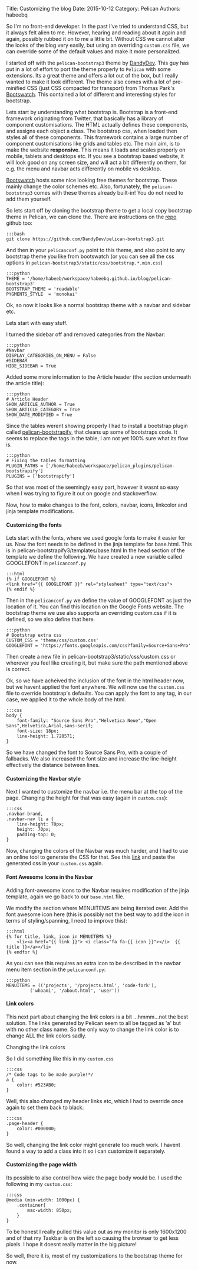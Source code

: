 Title: Customizing the blog
Date: 2015-10-12
Category: Pelican
Authors: habeebq

So I'm no front-end developer. In the past I've tried to understand CSS, but it always felt alien to me. However, hearing and reading about it again and again, possibly rubbed it on to me a little bit. Without CSS we cannot alter the looks of the blog very easily, but using an overriding `custom.css` file, we can override some of the default values and make it more personalized.

I started off with the `pelican-bootstrap3` theme by [DandyDev](https://github.com/DandyDev/pelican-bootstrap3). This guy has put in a lot of effort to port the theme properly to `Pelican` with some extensions. Its a great theme and offers a lot out of the box, but I really wanted to make it look different. The theme also comes with a lot of pre-minified CSS (just CSS compacted for transport) from Thomas Park's [Bootswatch](http://bootswatch.com/). This contained a lot of different and interesting styles for bootstrap.

Lets start by understanding what bootstrap is. Bootstrap is a front-end framework originating from Twitter, that basically has a library of component customisations. The HTML actually defines these components, and assigns each object a class. The bootstrap css, when loaded then styles all of these components. This framework contains a large number of component customisations like grids and tables etc. The main aim, is to make the website **responsive**. This means it loads and scales properly on mobile, tablets and desktops etc. If you see a bootstrap based website, it will look good on any screen size, and will act a bit differently on them, for e.g. the menu and navbar acts differently on mobile vs desktop.

[Bootswatch](http://bootswatch.com/) hosts some nice looking free themes for bootstrap. These mainly change the color schemes etc. Also, fortunately, the `pelican-bootstrap3` comes with these themes already built-in! You do not need to add them yourself.


So lets start off by cloning the bootstrap theme to get a local copy bootstrap theme in Pelican, we can clone the. There are instructions on the [repo](https://github.com/DandyDev/pelican-bootstrap3) github too:

	:::bash
	git clone https://github.com/DandyDev/pelican-bootstrap3.git

And then in your `pelicanconf.py` point to this theme, and also point to any bootstrap theme you like from bootswatch (or you can see all the css options in `pelican-bootstrap3/static/css/bootstrap.*.min.css`)

	:::python
	THEME = '/home/habeeb/workspace/habeebq.github.io/blog/pelican-bootstrap3'
	BOOTSTRAP_THEME = 'readable'
	PYGMENTS_STYLE  = 'monokai'

Ok, so now it looks like a normal bootstrap theme with a navbar and sidebar etc.

Lets start with easy stuff.

I turned the sidebar off and removed categories from the Navbar:

	:::python
    #Navbar
    DISPLAY_CATEGORIES_ON_MENU = False
    #SIDEBAR
    HIDE_SIDEBAR = True

Added some more information to the Article header (the section underneath the article title):

	:::python
    # Article Header
	SHOW_ARTICLE_AUTHOR = True
	SHOW_ARTICLE_CATEGORY = True
	SHOW_DATE_MODIFIED = True

Since the tables werent showing properly I had to install a bootstrap plugin called [pelican-bootstrapify](https://github.com/ingwinlu/pelican-bootstrapify), that cleans up some of bootstraps code. It seems to replace the tags in the table, I am not yet 100% sure what its flow is. 

	:::python
    # Fixing the tables formatting
	PLUGIN_PATHS = ['/home/habeeb/workspace/pelican_plugins/pelican-bootstrapify']
	PLUGINS = ['bootstrapify']

So that was most of the seemingly easy part, however it wasnt so easy when I was trying to figure it out on google and stackoverflow.

Now, how to make changes to the font, colors, navbar, icons, linkcolor and jinja template modifications.

#### Customizing the fonts
Lets start with the fonts, where we used google fonts to make it easier for us. Now the font needs to be defined in the jinja template for base.html. This is in pelican-bootstrapify3/templates/base.html
In the head section of the template we define the following. We have created a new variable called GOOGLEFONT in `pelicanconf.py`

	:::html
    {% if GOOGLEFONT %}
	<link href="{{ GOOGLEFONT }}" rel="stylesheet" type="text/css">
    {% endif %}

Then in the `pelicanconf.py` we define the value of GOOGLEFONT as just the location of it. You can find this location on the Google Fonts website. The bootstrap theme we use also supports an overriding custom.css if it is defined, so we also define that here.

	:::python
    # Bootstrap extra css
	CUSTOM_CSS = 'theme/css/custom.css'
	GOOGLEFONT = 'https://fonts.googleapis.com/css?family=Source+Sans+Pro'

Then create a new file in pelican-bootstrap3/static/css/custom.css or wherever you feel like creating it, but make sure the path mentioned above is correct.

Ok, so we have acheived the inclusion of the font in the html header now, but we havent applied the font anywhere. We will now use the `custom.css` file to override bootstrap's defaults. You can apply the font to any tag, in our case, we applied it to the whole body of the html.

	:::css
	body {
		font-family: "Source Sans Pro","Helvetica Neue","Open Sans",Helvetica,Arial,sans-serif;
		font-size: 18px;
		line-height: 1.728571;
	}

So we have changed the font to Source Sans Pro, with a couple of fallbacks. We also increased the font size and increase the line-height effectively the distance between lines.

#### Customizing the Navbar style
Next I wanted to customize the navbar i.e. the menu bar at the top of the page. Changing the height for that was easy (again in `custom.css`):

	:::css
	.navbar-brand,
	.navbar-nav li a {
		line-height: 70px;
		height: 70px;
		padding-top: 0;
	}

Now, changing the colors of the Navbar was much harder, and I had to use an online tool to generate the CSS for that. See this [link](http://bootstrap3-menu.codedorigin.com/#sthash.RdlMZNJ4.mNUqqyEa.dpbs) and paste the generated css in your `custom.css` again.


#### Font Awesome Icons in the Navbar
Adding font-awesome icons to the Navbar requires modification of the jinja template, again we go back to our `base.html` file. 

We modify the section where MENUITEMS are being iterated over. Add the font awesome icon here (this is possibly not the best way to add the icon in terms of styling/spanning, I need to improve this):

	:::html
	{% for title, link, icon in MENUITEMS %}
		<li><a href="{{ link }}"> <i class="fa fa-{{ icon }}"></i>  {{ title }}</a></li>
	{% endfor %}

As you can see this requires an extra icon to be described in the navbar menu item section in the `pelicanconf.py`:

	:::python
	MENUITEMS = (('projects', '/projects.html', 'code-fork'),
             ('whoami', '/about.html', 'user'))


#### Link colors
This next part about changing the link colors is a bit ...hmmm...not the best solution.
The links generated by Pelican seem to all be tagged as 'a' but with no other class name. So the only way to change the link color is to change ALL the link colors sadly. 

Changing the link colors

So I did something like this in my `custom.css`

	:::css
	/* Code tags to be made purple!*/
	a {
		color: #523AB0;
	}

Well, this also changed my header links etc, which I had to override once again to set them back to black:

	:::css
	.page-header {
		color: #000000;
	}

So well, changing the link color might generate too much work. I havent found a way to add a class into it so i can customize it separately.

#### Customizing the page width
Its possible to also control how wide the page body would be. I used the following in my `custom.css`:

	:::css
	@media (min-width: 1000px) {
		.container{
			max-width: 850px;
		}
	}


To be honest I really pulled this value out as my monitor is only 1600x1200 and of that my Taskbar is on the left so causing the browser to get less pixels. I hope it doesnt really matter in the big picture!

So well, there it is, most of my customizations to the bootstrap theme for now. 


